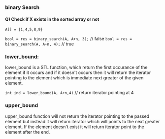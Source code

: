 ### binary Search

#### Q) Check if X exists in the sorted array or not

`A[] = {1,4,5,8,9}`

`bool = res = binary_search(A, A+n, 3);` // false
`bool = res = binary_search(A, A+n, 4);` // true

### lower_bound:

lower_bound is a STL function, which return the first occurance of the element if it occurs and if it doesn't occurs then it will return the iterator pointing to the element which is immediate next greater of the given element.

`int ind = lower_bound(A, A+n,4)` // return iterator pointing at 4

### upper_bound

upper_bound function will not return the iterator pointing to the passed element but instead it will return iterator which will points to the next greater element. If the element doesn't exist it will return iterator point to the element after the end.
